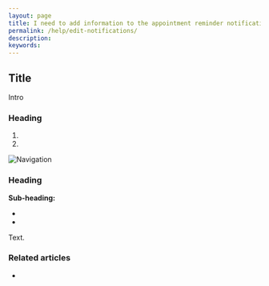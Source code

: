 ```yaml
---
layout: page
title: I need to add information to the appointment reminder notification sent to my clients
permalink: /help/edit-notifications/
description:
keywords:
---
```


## Title

Intro

### Heading

1.
2.

![Navigation](images/foldername/file.png)

### Heading

**Sub-heading:**

*
*

Text.

### Related articles

*
